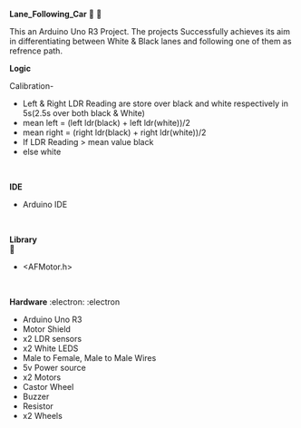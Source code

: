 **Lane_Following_Car** 🚗 🚗
<br>

This an Arduino Uno R3 Project. The projects Successfully achieves its aim in differentiating between White & Black lanes and following one of them as refrence path. 
<br>

**Logic** 
<br>

Calibration-
 - Left & Right LDR Reading are store over black and white respectively in 5s(2.5s over both black & White)
 - mean left = (left ldr(black)  + left ldr(white))/2
 - mean right = (right ldr(black)  + right ldr(white))/2
 - If LDR Reading > mean value black
 - else white 
<br>

**IDE** 

- Arduino IDE
<br>

**Library** <br> 📖

- <AFMotor.h>
<br>

**Hardware** :electron: :electron

- Arduino Uno R3
- Motor Shield
- x2 LDR sensors
- x2 White LEDS
- Male to Female, Male to Male Wires
- 5v Power source
- x2 Motors
- Castor Wheel
- Buzzer
- Resistor
- x2 Wheels

